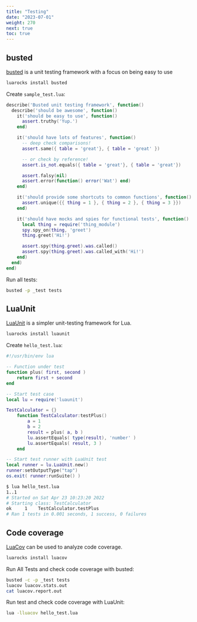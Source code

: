 ```yaml
---
title: "Testing"
date: "2023-07-01"
weight: 270
next: true
toc: true
---
```


## busted

[busted](https://github.com/Olivine-Labs/busted) is a unit testing framework with a focus on being easy to use

```bash
luarocks install busted
```

Create `sample_test.lua`:

```lua
describe('Busted unit testing framework', function()
  describe('should be awesome', function()
    it('should be easy to use', function()
      assert.truthy('Yup.')
    end)

    it('should have lots of features', function()
      -- deep check comparisons!
      assert.same({ table = 'great'}, { table = 'great' })

      -- or check by reference!
      assert.is_not.equals({ table = 'great'}, { table = 'great'})

      assert.falsy(nil)
      assert.error(function() error('Wat') end)
    end)

    it('should provide some shortcuts to common functions', function()
      assert.unique({{ thing = 1 }, { thing = 2 }, { thing = 3 }})
    end)

    it('should have mocks and spies for functional tests', function()
      local thing = require('thing_module')
      spy.spy_on(thing, 'greet')
      thing.greet('Hi!')

      assert.spy(thing.greet).was.called()
      assert.spy(thing.greet).was.called_with('Hi!')
    end)
  end)
end)
```

Run all tests:

```bash
busted -p _test tests
```

## LuaUnit

[LuaUnit](https://github.com/bluebird75/luaunit) is a simpler unit-testing framework for Lua.

```bash
luarocks install luaunit
```

Create `hello_test.lua`:

```lua
#!/usr/bin/env lua

-- Function under test
function plus( first, second )
    return first + second
end

-- Start test case
local lu = require('luaunit')

TestCalculator = {}
    function TestCalculator:testPlus()
        a = 1
        b = 2
        result = plus( a, b )
        lu.assertEquals( type(result), 'number' )
        lu.assertEquals( result, 3 )
    end

-- Start test runner with LuaUnit test
local runner = lu.LuaUnit.new()
runner:setOutputType("tap")
os.exit( runner:runSuite() )
```

```bash
$ lua hello_test.lua
1..1
# Started on Sat Apr 23 10:23:20 2022
# Starting class: TestCalculator
ok     1    TestCalculator.testPlus
# Ran 1 tests in 0.001 seconds, 1 success, 0 failures
```

## Code coverage

[LuaCov](https://github.com/keplerproject/luacov) can be used to analyze code coverage.

```bash
luarocks install luacov
```

Run All Tests and check code coverage with busted:

```bash
busted -c -p _test tests
luacov luacov.stats.out
cat luacov.report.out
```

Run test and check code coverage with LuaUnit:

```bash
lua -lluacov hello_test.lua
```

